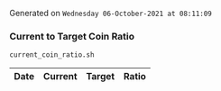 Generated on `Wednesday 06-October-2021 at 08:11:09`

### Current to Target Coin Ratio
`current_coin_ratio.sh`

Date|Current|Target|Ratio
---|---|---|---
